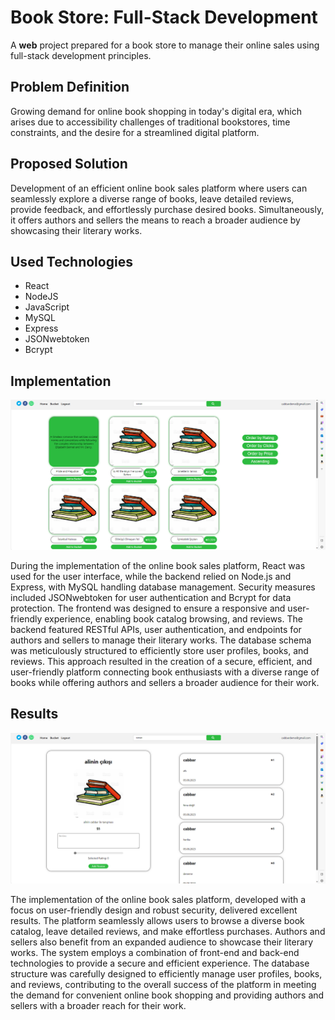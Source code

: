 # Book Store: Full-Stack Development

A **web** project prepared for a book store to manage their online sales using full-stack development principles.

## Problem Definition

Growing demand for online book shopping in today's digital era, which arises due to accessibility challenges of traditional bookstores, time constraints, and the desire for a streamlined digital platform.

## Proposed Solution

Development of an efficient online book sales platform where users can seamlessly explore a diverse range of books, leave detailed reviews, provide feedback, and effortlessly purchase desired books. Simultaneously, it offers authors and sellers the means to reach a broader audience by showcasing their literary works.

## Used Technologies

- React
- NodeJS
- JavaScript
- MySQL
- Express
- JSONwebtoken
- Bcrypt

## Implementation

![Book Example 1](images/bookExample1.png)

During the implementation of the online book sales platform, React was used for the user interface, while the backend relied on Node.js and Express, with MySQL handling database management. Security measures included JSONwebtoken for user authentication and Bcrypt for data protection. The frontend was designed to ensure a responsive and user-friendly experience, enabling book catalog browsing, and reviews. The backend featured RESTful APIs, user authentication, and endpoints for authors and sellers to manage their literary works. The database schema was meticulously structured to efficiently store user profiles, books, and reviews. This approach resulted in the creation of a secure, efficient, and user-friendly platform connecting book enthusiasts with a diverse range of books while offering authors and sellers a broader audience for their work.

## Results

![Book Example 2](images/bookExample2.png)

The implementation of the online book sales platform, developed with a focus on user-friendly design and robust security, delivered excellent results. The platform seamlessly allows users to browse a diverse book catalog, leave detailed reviews, and make effortless purchases. Authors and sellers also benefit from an expanded audience to showcase their literary works. The system employs a combination of front-end and back-end technologies to provide a secure and efficient experience. The database structure was carefully designed to efficiently manage user profiles, books, and reviews, contributing to the overall success of the platform in meeting the demand for convenient online book shopping and providing authors and sellers with a broader reach for their work.
